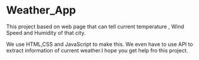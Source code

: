 # Weather_App
This project based on web page that can tell current temperature , Wind Speed and Humidity of that city. 

We use HTML,CSS and JavaScript to make this. We even have to use API to extract information of current weather.I hope you get help fro this project.
